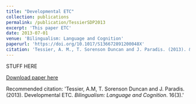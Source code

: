 ```yaml
---
title: "Developmental ETC"
collection: publications
permalink: /publication/TessierSDP2013
excerpt: 'This paper ETC'
date: 2013-07-01
venue: 'Bilingualism: Language and Cognition'
paperurl: 'https://doi.org/10.1017/S136672891200048X'
citation: 'Tessier, A. M., T. Sorenson Duncan and J. Paradis. (2013). &quot;Developmental ETC&quot; <i>Bilingualism: Language and Cognition</i>. 16(3).'
---
```

STUFF HERE

[Download paper here](https://doi.org/10.1017/S136672891200048X)

Recommended citation: 'Tessier, A.M, T. Sorenson Duncan and J. Paradis. (2013). Developmental ETC. <i>Bilingualism: Language and Cognition</i>. 16(3).'

